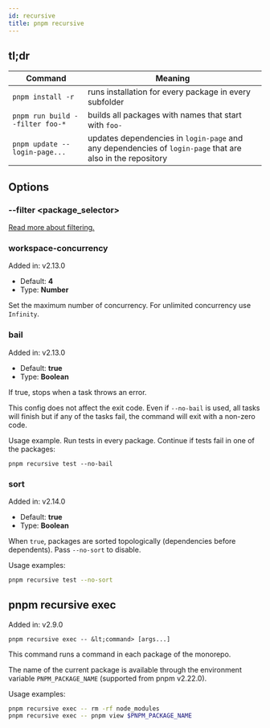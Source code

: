 ```yaml
---
id: recursive
title: pnpm recursive
---
```


## tl;dr

|Command|Meaning|
|--|--|
|`pnpm install -r` | runs installation for every package in every subfolder |
|`pnpm run build --filter foo-*` |builds all packages with names that start with `foo-` |
|`pnpm update -- login-page...` |updates dependencies in `login-page` and any dependencies of `login-page` that are also in the repository |

## Options

### --filter &lt;package_selector>

[Read more about filtering.](../filtering)

### workspace-concurrency

Added in: v2.13.0

* Default: **4**
* Type: **Number**

Set the maximum number of concurrency. For unlimited concurrency use `Infinity`.

### bail

Added in: v2.13.0

* Default: **true**
* Type: **Boolean**

If true, stops when a task throws an error.

This config does not affect the exit code.
Even if `--no-bail` is used, all tasks will finish but if any of the tasks fail, the
command will exit with a non-zero code.

Usage example. Run tests in every package. Continue if tests fail in one of the packages:

```
pnpm recursive test --no-bail
```

### sort

Added in: v2.14.0

* Default: **true**
* Type: **Boolean**

When `true`, packages are sorted topologically (dependencies before dependents). Pass `--no-sort` to disable.

Usage examples:

```sh
pnpm recursive test --no-sort
```

## pnpm recursive exec

Added in: v2.9.0

```test
pnpm recursive exec -- &lt;command> [args...]
```

This command runs a command in each package of the monorepo.

The name of the current package is available through the environment variable `PNPM_PACKAGE_NAME` (supported from pnpm v2.22.0).

Usage examples:

```sh
pnpm recursive exec -- rm -rf node_modules
pnpm recursive exec -- pnpm view $PNPM_PACKAGE_NAME
```
